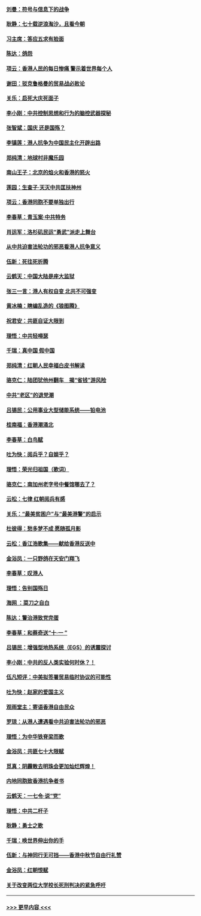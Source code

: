 #### [刘曼：符号与信息下的战争](../pages/nsc993/n11564655.md?t=10031801) 
#### [耿静：七十载逆浪淘沙，且看今朝](../pages/nsc993/n11564520.md?t=10031801) 
#### [习主席：答应五求有脸面](../pages/nsc993/n11563953.md?t=10031801) 
#### [陈达：鸽怨](../pages/nsc993/n11561879.md?t=10031801) 
#### [项云：香港人民的每日惨痛  警示着世界每个人](../pages/nsc993/n11559273.md?t=10031801) 
#### [谢田：驳克鲁格曼的贸易战必败论](../pages/nsc993/n11555840.md?t=10031801) 
#### [关乐：启死大庆死面子](../pages/nsc993/n11556823.md?t=10031801) 
#### [李小刚：中共控制思想和行为的脑控武器探秘](../pages/nsc993/n11556776.md?t=10031801) 
#### [张智斌：国庆  还是国殇？](../pages/nsc993/n11556617.md?t=10031801) 
#### [李镇莲：港人抗争为中国民主化开辟出路](../pages/nsc993/n11556570.md?t=10031801) 
#### [郑纯清：地球村非魔乐园](../pages/nsc993/n11555415.md?t=10031801) 
#### [南山王子：北京的焰火和香港的怒火](../pages/nsc993/n11555318.md?t=10031801) 
#### [莲园：生查子·天灭中共匡扶神州](../pages/nsc993/n11555302.md?t=10031801) 
#### [项云：香港同胞不要单独出行](../pages/nsc993/n11555276.md?t=10031801) 
#### [李春草：青玉案‧中共特务](../pages/nsc993/n11552356.md?t=10031801) 
#### [肖运军：洛杉矶民运“勇武”派走上舞台](../pages/nsc993/n11551595.md?t=10031801) 
#### [从中共迫害法轮功的邪恶看港人抗争意义](../pages/nsc993/n11540858.md?t=10031801) 
#### [伍新：死往死折腾](../pages/nsc993/n11550174.md?t=10031801) 
#### [云鹤天：中国大陆是座大监狱](../pages/nsc993/n11550155.md?t=10031801) 
#### [张三一言：港人有权自变 北共不可强变](../pages/nsc993/n11550132.md?t=10031801) 
#### [黄冰楠：瞎编乱造的《狼图腾》](../pages/nsc993/n11550082.md?t=10031801) 
#### [祝君安：共匪自证大限到](../pages/nsc993/n11550041.md?t=10031801) 
#### [理悟：中共轻嘚瑟](../pages/nsc993/n11547978.md?t=10031801) 
#### [千瑞：真中国 假中国](../pages/nsc993/n11547865.md?t=10031801) 
#### [郑纯清：红朝人民幸福白皮书解读](../pages/nsc993/n11547499.md?t=10031801) 
#### [骆克仁：陆团犹他州翻车　揭“省钱”游风险](../pages/nsc993/n11546977.md?t=10031801) 
#### [中共“老区”的退党潮](../pages/nsc993/n11545995.md?t=10031801) 
#### [吕锡民：公用事业大型储能系统——铅电池](../pages/nsc993/n11545701.md?t=10031801) 
#### [桂南福：香港潮涌北](../pages/nsc993/n11545682.md?t=10031801) 
#### [李春草：白鸟赋](../pages/nsc993/n11545663.md?t=10031801) 
#### [吐为快：阅兵乎？自娱乎？](../pages/nsc993/n11545625.md?t=10031801) 
#### [理悟：荣光归祖国（歌词）](../pages/nsc993/n11545616.md?t=10031801) 
#### [骆克仁：南加州老字号中餐馆哪去了？](../pages/nsc993/n11545120.md?t=10031801) 
#### [云松：七律 红朝阅兵有感](../pages/nsc993/n11542394.md?t=10031801) 
#### [关乐：“最美贫困户”与“最美港警”的启示](../pages/nsc993/n11542252.md?t=10031801) 
#### [杜彼得：愁多梦不成 愿随孤月影](../pages/nsc993/n11540296.md?t=10031801) 
#### [云松：香江浩歌集——献给香港反送中](../pages/nsc993/n11540149.md?t=10031801) 
#### [金浴凤：一只野鸽在天安门翔飞](../pages/nsc993/n11540280.md?t=10031801) 
#### [李春草：叹港人](../pages/nsc993/n11540119.md?t=10031801) 
#### [理悟：告别国殇日](../pages/nsc993/n11539610.md?t=10031801) 
#### [海网 ：菜刀之自白](../pages/nsc993/n11539597.md?t=10031801) 
#### [陈达：警治港致党完蛋](../pages/nsc993/n11538127.md?t=10031801) 
#### [李春草：和蔡奇送“十·一 ”](../pages/nsc993/n11537810.md?t=10031801) 
#### [吕锡民：增强型地热系统（EGS）的诱震探讨](../pages/nsc993/n11537765.md?t=10031801) 
#### [李小刚：中共的反人类实验何时休？！](../pages/nsc993/n11537669.md?t=10031801) 
#### [伍凡短评：中美拟签署贸易临时协议的可能性](../pages/nsc993/n11536773.md?t=10031801) 
#### [吐为快：赵家的爱国主义](../pages/nsc993/n11536750.md?t=10031801) 
#### [观雨堂主：寄语香港自由民众](../pages/nsc993/n11536735.md?t=10031801) 
#### [罗琼：从港人遭遇看中共迫害法轮功的邪恶](../pages/nsc993/n11507862.md?t=10031801) 
#### [理悟：为中华铁脊梁而歌](../pages/nsc993/n11534458.md?t=10031801) 
#### [金浴凤：共匪七十大限赋](../pages/nsc993/n11534434.md?t=10031801) 
#### [觅真：阴霾散去明珠会更加灿烂辉煌！](../pages/nsc993/n11531858.md?t=10031801) 
#### [内地同胞致香港抗争者书](../pages/nsc993/n11531645.md?t=10031801) 
#### [云鹤天：一七令‧说“党”](../pages/nsc993/n11529099.md?t=10031801) 
#### [理悟：中共二杆子](../pages/nsc993/n11529046.md?t=10031801) 
#### [耿静：勇士之歌](../pages/nsc993/n11527562.md?t=10031801) 
#### [千瑞：唤世界伸出你的手](../pages/nsc993/n11526942.md?t=10031801) 
#### [伍新：与神同行无可挡——香港中秋节自由行礼赞](../pages/nsc993/n11526801.md?t=10031801) 
#### [金浴凤：红朝恨赋](../pages/nsc993/n11524312.md?t=10031801) 
#### [关于改变两位大学校长死刑判决的紧急呼吁](../pages/nsc993/n11524103.md?t=10031801) 

----
#### [ >>> 更早内容 <<< ](../indexes/nsc993-earlier.md)
